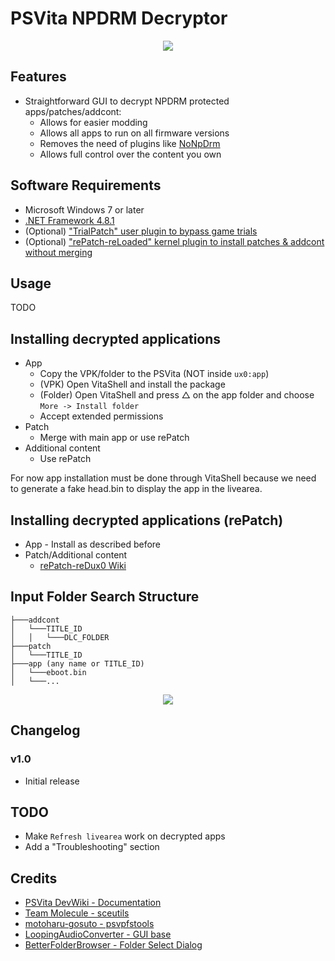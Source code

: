 # PSVita NPDRM Decryptor
<p align="center"> <img src="https://i.imgur.com/piWq0Dj.png"> </p>

## Features
- Straightforward GUI to decrypt NPDRM protected apps/patches/addcont:
    - Allows for easier modding
    - Allows all apps to run on all firmware versions
    - Removes the need of plugins like [NoNpDrm](https://github.com/TheOfficialFloW/NoNpDrm)
    - Allows full control over the content you own

## Software Requirements
- Microsoft Windows 7 or later
- [.NET Framework 4.8.1](https://dotnet.microsoft.com/en-us/download/dotnet-framework/net481)
- (Optional) ["TrialPatch" user plugin to bypass game trials](https://github.com/SuleMareVientu/TrialPatch-PSV)
- (Optional) ["rePatch-reLoaded" kernel plugin to install patches & addcont without merging](https://github.com/SonicMastr/rePatch-reLoaded)

## Usage
TODO

## Installing decrypted applications
- App
    - Copy the VPK/folder to the PSVita (NOT inside `ux0:app`)
    - (VPK) Open VitaShell and install the package
    - (Folder) Open VitaShell and press △ on the app folder and choose `More -> Install folder`
    - Accept extended permissions
- Patch
    - Merge with main app or use rePatch
- Additional content
    - Use rePatch

For now app installation must be done through VitaShell because we need to generate a fake head.bin to display the app in the livearea.

## Installing decrypted applications (rePatch)
- App - Install as described before
- Patch/Additional content
    - [rePatch-reDux0 Wiki](https://github.com/dots-tb/rePatch-reDux0/wiki/)

## Input Folder Search Structure

```
├───addcont
│   └───TITLE_ID
│   │   └───DLC_FOLDER
├───patch
│   └───TITLE_ID
├───app (any name or TITLE_ID)
│   └───eboot.bin
│   └───...
```
<p align="center"> <img src="https://i.imgur.com/dvYhB2o.png"> </p>

## Changelog

### v1.0
- Initial release

## TODO
- Make `Refresh livearea` work on decrypted apps
- Add a "Troubleshooting" section

## Credits
- [PSVita DevWiki - Documentation](https://www.psdevwiki.com)
- [Team Molecule - sceutils](https://github.com/TeamMolecule/sceutils)
- [motoharu-gosuto - psvpfstools](https://github.com/motoharu-gosuto/psvpfstools)
- [LoopingAudioConverter - GUI base](https://github.com/libertyernie/LoopingAudioConverter)
- [BetterFolderBrowser - Folder Select Dialog](https://github.com/Willy-Kimura/BetterFolderBrowser)